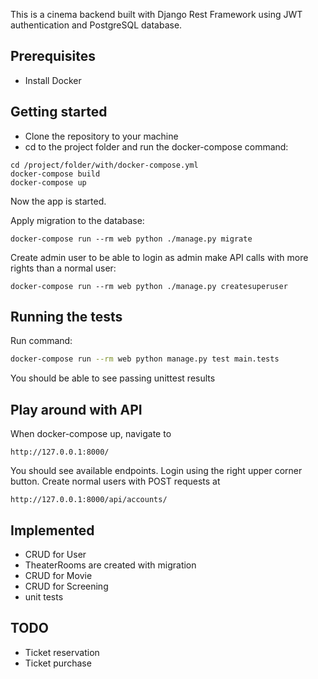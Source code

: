 This is a cinema backend built with Django Rest Framework using JWT authentication and PostgreSQL database.
## Prerequisites

* Install Docker

## Getting started

* Clone the repository to your machine 
* cd to the project folder and run the docker-compose command:
```
cd /project/folder/with/docker-compose.yml
docker-compose build
docker-compose up
```
Now the app is started.

Apply migration to the database:
```
docker-compose run --rm web python ./manage.py migrate
```
Create admin user to be able to login as admin make API calls with more rights than a normal user: 
```
docker-compose run --rm web python ./manage.py createsuperuser
``` 
## Running the tests
Run command:
```bash
docker-compose run --rm web python manage.py test main.tests
```
You should be able to see passing unittest results
## Play around with API
When docker-compose up, navigate to 
```
http://127.0.0.1:8000/
```
You should see available endpoints. Login using the right upper corner button.
Create normal users with POST requests at
```
http://127.0.0.1:8000/api/accounts/
```
## Implemented
* CRUD for User
* TheaterRooms are created with migration 
* CRUD for Movie
* CRUD for Screening
* unit tests

## TODO
* Ticket reservation
* Ticket purchase
